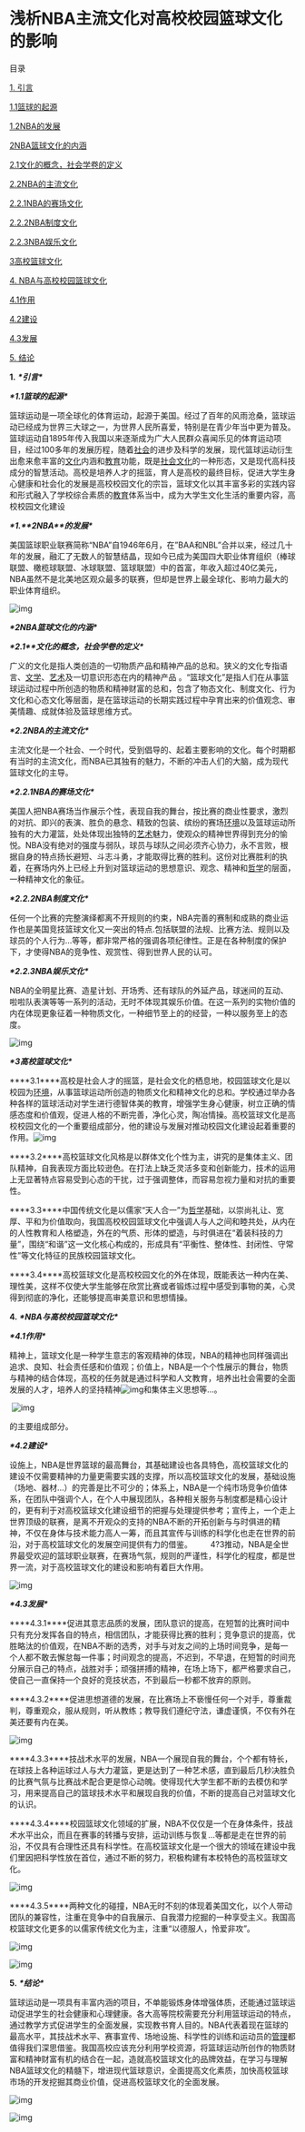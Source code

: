 # 浅析NBA主流文化对高校校园篮球文化的影响

目录

[1. 引言	](#_Toc7107 )

[1.1篮球的起源	](#_Toc15469 )

[1.2NBA的发展	](#_Toc22074 )

[2NBA篮球文化的内涵	](#_Toc4387 )

[2.1文化的概念，社会学卷的定义	](#_Toc5228 )

[2.2NBA的主流文化	](#_Toc18356 )

[2.2.1NBA的赛场文化	](#_Toc10981 )

[2.2.2NBA制度文化	](#_Toc11495 )

[2.2.3NBA娱乐文化	](#_Toc31761 )

[3高校篮球文化	](#_Toc18226 )

[4. NBA与高校校园篮球文化	](#_Toc21346 )

[4.1作用	](#_Toc24523 )

[4.2建设	](#_Toc31383 )

[4.3发展	](#_Toc12619 )

[5. 结论	](#_Toc25174 )

 

**1.** ***\*引言\****

***\*1.1篮球的起源\****

篮球运动是一项全球化的体育运动，起源于美国。经过了百年的风雨沧桑，篮球运动已经成为世界三大球之一，为世界人民所喜爱，特别是在青少年当中更为普及。篮球运动自1895年传入我国以来逐渐成为广大人民群众喜闻乐见的体育运动项目，经过100多年的发展历程，随着[社会](https://www.lunwendata.com/thesis/List_13.html)的进步及科学的发展，现代篮球运动衍生出愈来愈丰富的[文化](https://www.lunwendata.com/thesis/List_20.html)内涵和[教育](https://www.lunwendata.com/thesis/List_15.html)功能，既是[社会](https://www.lunwendata.com/thesis/List_13.html)[文化](https://www.lunwendata.com/thesis/List_20.html)的一种形态，又是现代高科技成分的智慧活动。高校是培养人才的摇篮，育人是高校的最终目标，促进大学生身心健康和社会化的发展是高校校园文化的宗旨，篮球文化以其丰富多彩的实践内容和形式融入了学校综合素质的[教育](https://www.lunwendata.com/thesis/List_15.html)体系当中，成为大学生文化生活的重要内容，高校校园文化建设

 

 

***\*1.\*******\*2NBA\*******\*的发展\****

美国篮球职业联赛简称“NBA”自1946年6月，在”BAA和NBL”合并以来，经过几十年的发展，融汇了无数人的智慧结晶，现如今已成为美国四大职业体育组织（棒球联盟、橄榄球联盟、冰球联盟、篮球联盟）中的首富，年收入超过40亿美元，NBA虽然不是北美地区观众最多的联赛，但却是世界上最全球化、影响力最大的职业体育组织。

![img](file:///C:\Users\赵旭彰\AppData\Local\Temp\ksohtml\wps4559.tmp.png) 

 

 

 

 

 

***\*2NBA篮球文化的内涵\****

***\*2.1\*******\*文化的概念，社会学卷的定义\****

广义的文化是指人类创造的一切物质产品和精神产品的总和。狭义的文化专指语言、[文学](https://www.lunwendata.com/thesis/List_14.html)、[艺术](https://www.lunwendata.com/thesis/List_18.html)及一切意识形态在内的精神产品 。“篮球文化”是指人们在从事篮球运动过程中所创造的物质和精神财富的总和，包含了物态文化、制度文化、行为文化和心态文化等层面，是在篮球运动的长期实践过程中孕育出来的价值观念、审美情趣、成就体验及篮球思维方式。

***\*2.2NBA的主流文化\****

主流文化是一个社会、一个时代，受到倡导的、起着主要影响的文化。每个时期都有当时的主流文化，而NBA已其独有的魅力，不断的冲击人们的大脑，成为现代篮球文化的主导。

***\*2.2.1NBA的赛场文化\****

美国人把NBA赛场当作展示个性，表现自我的舞台，按比赛的商业性要求，激烈的对抗、即兴的表演、胜负的悬念、精致的包装、缤纷的赛场[环境](https://www.lunwendata.com/thesis/List_125.html)以及篮球运动所独有的大力灌篮，处处体现出独特的[艺术](https://www.lunwendata.com/thesis/List_18.html)魅力，使观众的精神世界得到充分的愉悦。NBA没有绝对的强度与弱队，球员与球队之间必须齐心协力，永不言败，根据自身的特点扬长避短、斗志斗勇，才能取得比赛的胜利。这份对比赛胜利的执着，在赛场内外上已经上升到对篮球运动的思想意识、观念、精神和[哲学](https://www.lunwendata.com/thesis/List_19.html)的层面，一种精神文化的象征。

***\*2.2.2NBA制度文化\****

任何一个比赛的完整演绎都离不开规则的约束，NBA完善的赛制和成熟的商业运作也是美国竞技篮球文化又一突出的特点.包括联盟的法规、比赛方法、规则以及球员的个人行为…等等，都非常严格的强调各项纪律性。正是在各种制度的保护下，才使得NBA的竞争性、观赏性、得到世界人民的认可。

***\*2.2.3NBA娱乐文化\****

NBA的全明星比赛、造星计划、开场秀、还有球队的外延产品，球迷间的互动、啦啦队表演等等一系列的活动，无时不体现其娱乐价值。在这一系列的实物价值的内在体现更象征着一种物质文化，一种细节至上的的经营，一种以服务至上的态度。

 

 

 

![img](file:///C:\Users\赵旭彰\AppData\Local\Temp\ksohtml\wps455A.tmp.png) 

 

 

 

 

***\*3高校篮球文化\****

***\*3.1\****高校是社会人才的摇篮，是社会文化的栖息地，校园篮球文化是以校园为[环境](https://www.lunwendata.com/thesis/List_125.html)，从事篮球运动所创造的物质文化和精神文化的总和。学校通过举办各种各样的篮球活动对学生进行德智体美的教育，增强学生身心健康，树立正确的情感态度和价值观，促进人格的不断完善，净化心灵，陶冶情操。高校篮球文化是高校校园文化的一个重要组成部分，他的建设与发展对推动校园文化建设起着重要的作用。![img](file:///C:\Users\赵旭彰\AppData\Local\Temp\ksohtml\wps455B.tmp.png)

 

***\*3.2\****高校篮球文化风格是以群体文化个性为主，讲究的是集体主义、团队精神，自我表现方面比较逊色。在打法上缺乏灵活多变和创新能力，技术的运用上无显著特点容易受到心态的干扰，过于强调整体，而容易忽视力量和对抗的重要性。

***\*3.3\****中国传统文化是以儒家“天人合一”为[哲学](https://www.lunwendata.com/thesis/List_19.html)基础，以崇尚礼让、宽厚、平和为价值取向，我国高校校园篮球文化中强调人与人之间和睦共处，从内在的人性教育和人格塑造，外在的气质、形体的塑造，与时俱进在“着装科技的力量”，围绕“和谐”这一文化核心构成的，形成具有“平衡性、整体性、封闭性、守常性”等文化特征的民族校园篮球文化。

***\*3.4\****高校篮球文化是高校校园文化的外在体现，既能表达一种内在美、理性美，这样不仅使大学生能够在欣赏比赛或者锻炼过程中感受到事物的美，心灵得到彻底的净化，还能够提高审美意识和思想情操。

**4.** ***\*NBA与高校校园篮球文化\****

***\*4.1作用\****

精神上，篮球文化是一种学生意志的客观精神的体现，NBA的精神也同样强调出追求、良知、社会责任感和价值观；价值上，NBA是一个个性展示的舞台，物质与精神的结合体现，高校的任务就是通过科学和人文教育，培养出社会需要的全面发展的人才，培养人的坚持精神![img](file:///C:\Users\赵旭彰\AppData\Local\Temp\ksohtml\wps455C.tmp.png)和集体主义思想等…。

 

 

 

 

 

 

 

 

 

​	![img](file:///C:\Users\赵旭彰\AppData\Local\Temp\ksohtml\wps456D.tmp.png)



的主要组成部分。

***\*4.2建设\****

设施上，NBA是世界篮球的最高舞台，其基础建设也各具特色，高校篮球文化的建设不仅需要精神的力量更需要实践的支撑，所以高校篮球文化的发展，基础设施（场地、器材…）的完善是比不可少的；体系上，NBA是一个纯市场竞争价值体系，在团队中强调个人，在个人中展现团队，各种相关服务与制度都是精心设计的，更有利于对高校篮球文化建设细节的把握与处理提供参考；宣传上，一个走上世界顶级的联赛，是离不开观众的支持的NBA不断的开拓创新与与时俱进的精神，不仅在身体与技术能力高人一筹，而且其宣传与训练的科学化也走在世界的前沿，对于高校篮球文化的发展空间提供有力的借鉴。 　　4?3推动，NBA是全世界最受欢迎的篮球职业联赛，在赛场气氛，规则的严谨性，科学化的程度，都是世界一流，对于高校篮球文化的建设和影响有着巨大作用。

![img](file:///C:\Users\赵旭彰\AppData\Local\Temp\ksohtml\wps456E.tmp.png) 

***\*4.3发展\****

***\*4.3.1\****促进其意志品质的发展，团队意识的提高，在短暂的比赛时间中只有充分发挥各自的特点，相信团队，才能获得比赛的胜利；竞争意识的提高，优胜略汰的价值观，在NBA不断的选秀，对手与对友之间的上场时间竞争，是每一个人都不敢去懈怠每一件事；时间观念的提高，不迟到，不早退，在短暂的时间充分展示自己的特点，战胜对手；顽强拼搏的精神，在场上场下，都严格要求自己，使自己一直保持一个良好的竞技状态，不到最后一秒都不放弃的原则。

 

***\*4.3.2\****促进思想道德的发展，在比赛场上不亵慢任何一个对手，尊重裁判，尊重观众，服从规则，听从教练；教导我们遵纪守法，谦虚谨慎，不仅有外在美还要有内在美。

![img](file:///C:\Users\赵旭彰\AppData\Local\Temp\ksohtml\wps456F.tmp.png) 

***\*4.3.3\****技战术水平的发展，NBA一个展现自我的舞台，个个都有特长，在球技上各种运球过人与大力灌篮，更是达到了一种艺术感，直到最后几秒决胜负的比赛气氛与比赛战术配合更是惊心动魄。使得现代大学生都不断的去模仿和学习，用来提高自己的篮球技术水平和展现自我的价值，不断的提高自己对篮球文化的认识。

***\*4.3.4\****校园篮球文化领域的扩展，NBA不仅仅是一个在身体条件，技战术水平出众，而且在赛事的转播与安排，运动训练与恢复…等都是走在世界的前沿，不仅具有合理性还具有科学性。在高校篮球文化是一个很大的领域在建设中我们里因把科学性放在首位，通过不断的努力，积极构建有本校特色的高校篮球文化。

![img](file:///C:\Users\赵旭彰\AppData\Local\Temp\ksohtml\wps4570.tmp.png) 

 

 

 

 

 

 

 

 

***\*4.3.5\****两种文化的碰撞，NBA无时不刻的体现着美国文化，以个人带动团队的兼容性，注重在竞争中的自我展示、自我潜力挖掘的一种享受主义。我国高校篮球文化更多的以儒家传统文化为主，注重“以德服人，怜爱非攻”。

 

![img](file:///C:\Users\赵旭彰\AppData\Local\Temp\ksohtml\wps4571.tmp.png) 

 

 

 

![img](file:///C:\Users\赵旭彰\AppData\Local\Temp\ksohtml\wps4572.tmp.jpg) 

 

 

 

 

 

 

**5.** ***\*结论\****

篮球运动是一项具有丰富内涵的项目，不单能锻炼身体增强体质，还能通过篮球运动促进学生的社会健康和心理健康。各大高等院校需要充分利用篮球运动的特点，通过教学方式促进学生的全面发展，实现教书育人目的。NBA代表着现在篮球的最高水平，其技战术水平、赛事宣传、场地设施、科学性的训练和运动员的[管理](https://www.lunwendata.com/thesis/List_4.html)都值得我们深思借鉴。我国高校应该充分利用学校资源，将篮球运动所创作的物质财富和精神财富有机的结合在一起，造就高校篮球文化的品牌效益，在学习与理解NBA篮球文化的精髓下，增进现代篮球意识，全面提高文化素质，加快高校篮球市场的开发挖掘其商业价值，促进高校篮球文化的全面发展。



![img](file:///C:\Users\赵旭彰\AppData\Local\Temp\ksohtml\wps4582.tmp.png)



![img](file:///C:\Users\赵旭彰\AppData\Local\Temp\ksohtml\wps4583.tmp.jpg)